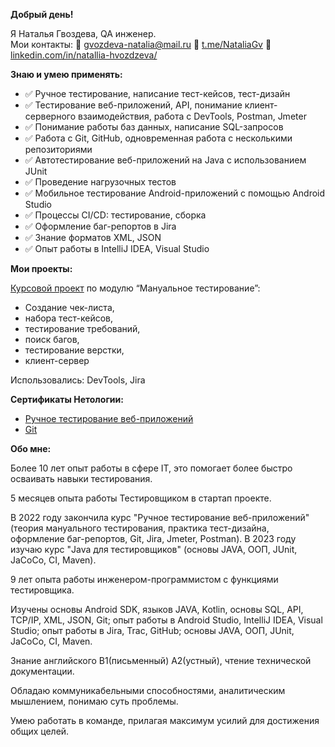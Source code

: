 **Добрый день!**

Я Наталья Гвоздева, QA инженер.  
Мои контакты: :incoming_envelope: gvozdeva-natalia@mail.ru  :iphone: [t.me/NataliaGv](https://t.me/NataliaGv) :link: [linkedin.com/in/natallia-hvozdzeva/](https://www.linkedin.com/in/natallia-hvozdzeva/)

**Знаю и умею применять:**

- :white_check_mark: Ручное тестирование, написание тест-кейсов, тест-дизайн
- :white_check_mark: Тестирование веб-приложений, API, понимание клиент-серверного взаимодействия, работа с DevTools, Postman, Jmeter
- :white_check_mark: Понимание работы баз данных, написание SQL-запросов
- :white_check_mark: Работа с Git, GitHub, одновременная работа с несколькими репозиториями
- :white_check_mark: Автотестирование веб-приложений на Java с использованием JUnit
- :white_check_mark: Проведение нагрузочных тестов
- :white_check_mark: Мобильное тестирование Android-приложений с помощью Android Studio
- :white_check_mark: Процессы CI/CD: тестирование, сборка
- :white_check_mark: Оформление баг-репортов в Jira
- :white_check_mark: Знание форматов XML, JSON
- :white_check_mark: Опыт работы в IntelliJ IDEA, Visual Studio

**Мои проекты:**

[Курсовой проект](https://docs.google.com/spreadsheets/d/1oIfmirHvvNfC_SUBSiWNRXcbewIXIKoBvEta-OKEOA8/edit#gid=0) по модулю “Мануальное тестирование”:
- Создание чек-листа, 
- набора тест-кейсов, 
- тестирование требований, 
- поиск багов, 
- тестирование верстки, 
- клиент-сервер

Использовались: DevTools, Jira

**Сертификаты Нетологии:**

- [Ручное тестирование веб-приложений](https://netology.ru/sharing/b14e342f8c911d5af75f9b57f6467ffe?utm_source=social&utm_campaign=achievements)
- [Git](https://netology.ru/sharing/a545d6f10f0c547ec85e1675e9338f8a?utm_source=social)

**Обо мне:**

Более 10 лет опыт работы в сфере IT, это помогает более быстро осваивать навыки тестирования.

5 месяцев опыта работы Тестировщиком в стартап проекте.

В 2022 году закончила курс "Ручное тестирование веб-приложений" (теория мануального тестирования, практика тест-дизайна, оформление баг-репортов, Git, Jira, Jmeter, Postman). В 2023 году изучаю курс "Java для тестировщиков" (основы JAVA, ООП, JUnit, JaCoCo, CI, Maven).

9 лет опыта работы инженером-программистом с функциями тестировщика.

Изучены основы Android SDK, языков JAVA, Kotlin, основы SQL, API, TCP/IP, XML, JSON, Git; опыт работы в Android Studio, IntelliJ IDEA, Visual Studio; опыт работы в Jira, Trac, GitHub; основы JAVA, ООП, JUnit, JaCoCo, CI, Maven.

Знание английского B1(письменный) A2(устный), чтение технической документации.

Обладаю коммуникабельными способностями, аналитическим мышлением, понимаю суть проблемы.

Умею работать в команде, прилагая максимум усилий для достижения общих целей.



<!--
**NataliaGvozdeva/NataliaGvozdeva** is a ✨ _special_ ✨ repository because its `README.md` (this file) appears on your GitHub profile.

Here are some ideas to get you started:

- 🔭 I’m currently working on ...
- 🌱 I’m currently learning ...
- 👯 I’m looking to collaborate on ...
- 🤔 I’m looking for help with ...
- 💬 Ask me about ...
- 📫 How to reach me: ...
- 😄 Pronouns: ...
- ⚡ Fun fact: ...
-->
